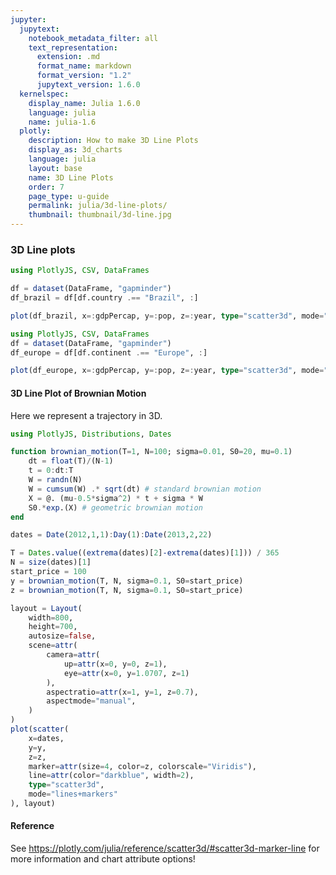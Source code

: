 ```yaml
---
jupyter:
  jupytext:
    notebook_metadata_filter: all
    text_representation:
      extension: .md
      format_name: markdown
      format_version: "1.2"
      jupytext_version: 1.6.0
  kernelspec:
    display_name: Julia 1.6.0
    language: julia
    name: julia-1.6
  plotly:
    description: How to make 3D Line Plots
    display_as: 3d_charts
    language: julia
    layout: base
    name: 3D Line Plots
    order: 7
    page_type: u-guide
    permalink: julia/3d-line-plots/
    thumbnail: thumbnail/3d-line.jpg
---
```



### 3D Line plots

```julia
using PlotlyJS, CSV, DataFrames

df = dataset(DataFrame, "gapminder")
df_brazil = df[df.country .== "Brazil", :]

plot(df_brazil, x=:gdpPercap, y=:pop, z=:year, type="scatter3d", mode="lines")
```

```julia
using PlotlyJS, CSV, DataFrames
df = dataset(DataFrame, "gapminder")
df_europe = df[df.continent .== "Europe", :]

plot(df_europe, x=:gdpPercap, y=:pop, z=:year, type="scatter3d", mode="lines", color=:country)
```

#### 3D Line Plot of Brownian Motion

Here we represent a trajectory in 3D.

```julia
using PlotlyJS, Distributions, Dates

function brownian_motion(T=1, N=100; sigma=0.01, S0=20, mu=0.1)
    dt = float(T)/(N-1)
    t = 0:dt:T
    W = randn(N)
    W = cumsum(W) .* sqrt(dt) # standard brownian motion
    X = @. (mu-0.5*sigma^2) * t + sigma * W
    S0.*exp.(X) # geometric brownian motion
end

dates = Date(2012,1,1):Day(1):Date(2013,2,22)

T = Dates.value((extrema(dates)[2]-extrema(dates)[1])) / 365
N = size(dates)[1]
start_price = 100
y = brownian_motion(T, N, sigma=0.1, S0=start_price)
z = brownian_motion(T, N, sigma=0.1, S0=start_price)

layout = Layout(
    width=800,
    height=700,
    autosize=false,
    scene=attr(
        camera=attr(
            up=attr(x=0, y=0, z=1),
            eye=attr(x=0, y=1.0707, z=1)
        ),
        aspectratio=attr(x=1, y=1, z=0.7),
        aspectmode="manual",
    )
)
plot(scatter(
    x=dates,
    y=y,
    z=z,
    marker=attr(size=4, color=z, colorscale="Viridis"),
    line=attr(color="darkblue", width=2),
    type="scatter3d",
    mode="lines+markers"
), layout)
```

#### Reference

See https://plotly.com/julia/reference/scatter3d/#scatter3d-marker-line for more information and chart attribute options!
